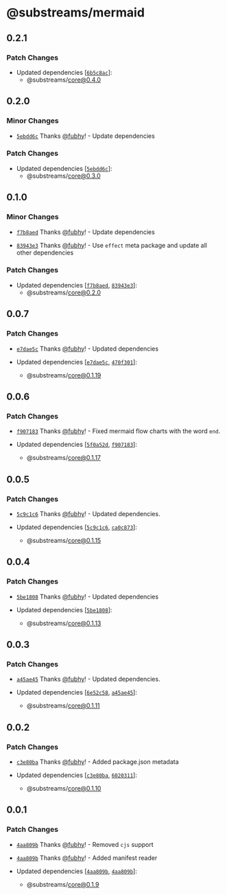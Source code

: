 # @substreams/mermaid

## 0.2.1

### Patch Changes

- Updated dependencies [[`6b5c8ac`](https://github.com/substreams-js/substreams-js/commit/6b5c8ac885ef7a6e2312bf2f2d33641c619c4ba9)]:
  - @substreams/core@0.4.0

## 0.2.0

### Minor Changes

- [`5ebdd6c`](https://github.com/substreams-js/substreams-js/commit/5ebdd6c3fd07fdaa252b0a41762c28fac4daeafb) Thanks [@fubhy](https://github.com/fubhy)! - Update dependencies

### Patch Changes

- Updated dependencies [[`5ebdd6c`](https://github.com/substreams-js/substreams-js/commit/5ebdd6c3fd07fdaa252b0a41762c28fac4daeafb)]:
  - @substreams/core@0.3.0

## 0.1.0

### Minor Changes

- [`f7b8aed`](https://github.com/substreams-js/substreams-js/commit/f7b8aed31721b7cbd4a497745a858136d78cf616) Thanks [@fubhy](https://github.com/fubhy)! - Update dependencies

- [`83943e3`](https://github.com/substreams-js/substreams-js/commit/83943e38a382fec08e93788a9c86aab7738a426d) Thanks [@fubhy](https://github.com/fubhy)! - Use `effect` meta package and update all other dependencies

### Patch Changes

- Updated dependencies [[`f7b8aed`](https://github.com/substreams-js/substreams-js/commit/f7b8aed31721b7cbd4a497745a858136d78cf616), [`83943e3`](https://github.com/substreams-js/substreams-js/commit/83943e38a382fec08e93788a9c86aab7738a426d)]:
  - @substreams/core@0.2.0

## 0.0.7

### Patch Changes

- [`e7dae5c`](https://github.com/substreams-js/substreams-js/commit/e7dae5c18ab8bea7d23be4448e7ec10f123e5d13) Thanks [@fubhy](https://github.com/fubhy)! - Updated dependencies

- Updated dependencies [[`e7dae5c`](https://github.com/substreams-js/substreams-js/commit/e7dae5c18ab8bea7d23be4448e7ec10f123e5d13), [`470f301`](https://github.com/substreams-js/substreams-js/commit/470f3019a7d8851339efc13d7a0148d7d45a1669)]:
  - @substreams/core@0.1.19

## 0.0.6

### Patch Changes

- [`f907183`](https://github.com/substreams-js/substreams-js/commit/f9071838dbff3a92ee38bf0d6492bd14fa450699) Thanks [@fubhy](https://github.com/fubhy)! - Fixed mermaid flow charts with the word `end`.

- Updated dependencies [[`5f0a52d`](https://github.com/substreams-js/substreams-js/commit/5f0a52d185f6f44adb9229c775f84e10e029ea5c), [`f907183`](https://github.com/substreams-js/substreams-js/commit/f9071838dbff3a92ee38bf0d6492bd14fa450699)]:
  - @substreams/core@0.1.17

## 0.0.5

### Patch Changes

- [`5c9c1c6`](https://github.com/substreams-js/substreams-js/commit/5c9c1c693274e0dd5bef8c95f9160adae513734b) Thanks [@fubhy](https://github.com/fubhy)! - Updated dependencies.

- Updated dependencies [[`5c9c1c6`](https://github.com/substreams-js/substreams-js/commit/5c9c1c693274e0dd5bef8c95f9160adae513734b), [`ca0c873`](https://github.com/substreams-js/substreams-js/commit/ca0c8738234c8ddf3e4741205b8b2bd7201e2850)]:
  - @substreams/core@0.1.15

## 0.0.4

### Patch Changes

- [`5be1808`](https://github.com/substreams-js/substreams-js/commit/5be180832efe335d0b4e5964e7a802b9bec0d92f) Thanks [@fubhy](https://github.com/fubhy)! - Updated dependencies

- Updated dependencies [[`5be1808`](https://github.com/substreams-js/substreams-js/commit/5be180832efe335d0b4e5964e7a802b9bec0d92f)]:
  - @substreams/core@0.1.13

## 0.0.3

### Patch Changes

- [`a45ae45`](https://github.com/substreams-js/substreams-js/commit/a45ae453acc00157252f9ae5f4676ed7a6736c2c) Thanks [@fubhy](https://github.com/fubhy)! - Updated dependencies.

- Updated dependencies [[`6e52c58`](https://github.com/substreams-js/substreams-js/commit/6e52c58cc25f6cb7ad2a3763bfcab23c4c84b913), [`a45ae45`](https://github.com/substreams-js/substreams-js/commit/a45ae453acc00157252f9ae5f4676ed7a6736c2c)]:
  - @substreams/core@0.1.11

## 0.0.2

### Patch Changes

- [`c3e80ba`](https://github.com/substreams-js/substreams-js/commit/c3e80ba2dd92e666e525c4a8c66f9e02058af255) Thanks [@fubhy](https://github.com/fubhy)! - Added package.json metadata

- Updated dependencies [[`c3e80ba`](https://github.com/substreams-js/substreams-js/commit/c3e80ba2dd92e666e525c4a8c66f9e02058af255), [`6020311`](https://github.com/substreams-js/substreams-js/commit/60203113f5755352dc8f59ddf0a530c0039728f3)]:
  - @substreams/core@0.1.10

## 0.0.1

### Patch Changes

- [`4aa809b`](https://github.com/substreams-js/substreams-js/commit/4aa809b80ea4819e9f16eb12d95656f0dade0756) Thanks [@fubhy](https://github.com/fubhy)! - Removed `cjs` support

- [`4aa809b`](https://github.com/substreams-js/substreams-js/commit/4aa809b80ea4819e9f16eb12d95656f0dade0756) Thanks [@fubhy](https://github.com/fubhy)! - Added manifest reader

- Updated dependencies [[`4aa809b`](https://github.com/substreams-js/substreams-js/commit/4aa809b80ea4819e9f16eb12d95656f0dade0756), [`4aa809b`](https://github.com/substreams-js/substreams-js/commit/4aa809b80ea4819e9f16eb12d95656f0dade0756)]:
  - @substreams/core@0.1.9

